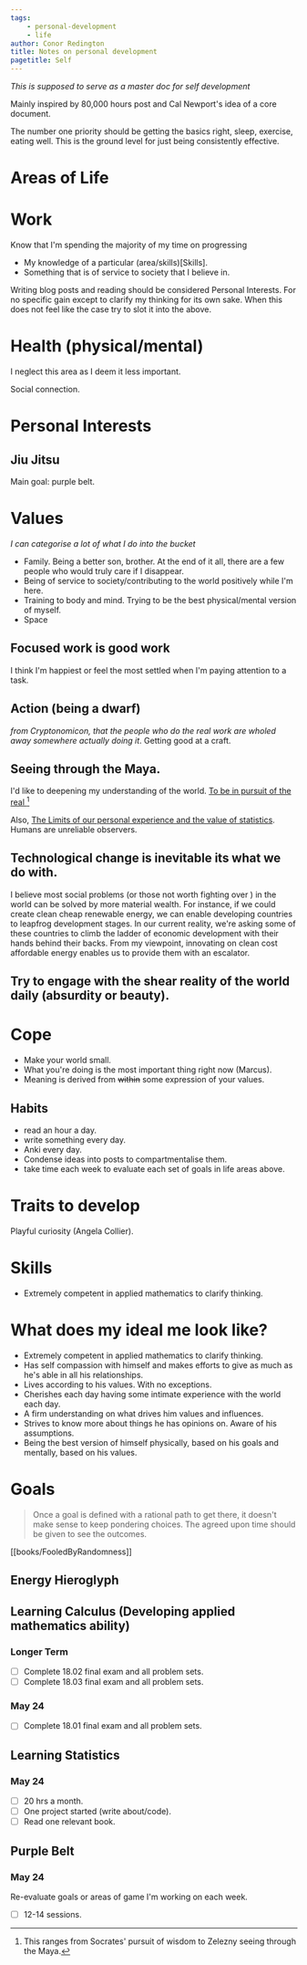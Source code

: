 ```yaml
---
tags:
    - personal-development
    - life
author: Conor Redington
title: Notes on personal development
pagetitle: Self
---
```


_This is supposed to serve as a master doc for self development_

Mainly inspired by 80,000 hours post and Cal Newport's idea of a core document.

The number one priority should be getting the basics right, sleep, exercise, eating well. This is
the ground level for just being consistently effective.

# Areas of Life

# Work

Know that I'm spending the majority of my time on progressing

- My knowledge of a particular (area/skills)[Skills].
- Something that is of service to society that I believe in.

Writing blog posts and reading should be considered Personal Interests. For no specific gain except to
clarify my thinking for its own sake. When this does not feel like the case try to slot it into the
above.

# Health (physical/mental)
I neglect this area as I deem it less important.

Social connection.


# Personal Interests

## Jiu Jitsu

Main goal: purple belt.

# Values

_I can categorise a lot of what I do into the bucket_

- Family. Being a better son, brother. At the end of it all, there are a few people who would truly
care if I disappear.
- Being of service to society/contributing to the world positively while I'm here.
- Training to body and mind. Trying to be the best physical/mental version of myself.
- Space

## Focused work is good work

I think I'm happiest or feel the most settled when I'm paying attention to a task.

## Action (being a dwarf)

_from Cryptonomicon, that the people who do the real work are wholed away somewhere actually doing
it_. Getting good at a craft.

## Seeing through the Maya.

I'd like to deepening my understanding of the world. [To be in pursuit of the real
](./why_statistics.html)[^1]

[^1]: This ranges from Socrates' pursuit of wisdom to Zelezny seeing through the Maya.


Also, [The Limits of our personal experience and the value of
statistics](https://ourworldindata.org/limits-personal-experience). Humans are unreliable observers.

## Technological change is inevitable its what we do with.

I believe most social problems (or those not worth fighting over ) in the world can be solved by
more material wealth. For instance, if we could create clean cheap renewable energy, we can enable
developing countries to leapfrog development stages. In our current reality, we're asking some of
these countries to climb the ladder of economic development with their hands behind their backs.
From my viewpoint, innovating on clean cost affordable energy enables us to provide them with an
escalator.

## Try to engage with the shear reality of the world daily (absurdity or beauty).

# Cope

- Make your world small.
- What you're doing is the most important thing right now (Marcus).
- Meaning is derived from ~~within~~ some expression of your values.

## Habits
- read an hour a day.
- write something every day.
- Anki every day.
- Condense ideas into posts to compartmentalise them.
- take time each week to evaluate each set of goals in life areas above.

# Traits to develop

Playful curiosity (Angela Collier).

# Skills

- Extremely competent in applied mathematics to clarify thinking.

# What does my ideal me look like?

- Extremely competent in applied mathematics to clarify thinking.
- Has self compassion with himself and makes efforts to give as much as he's able in all his
  relationships.
- Lives according to his values. With no exceptions.
- Cherishes each day having some intimate experience with the world each day.
- A firm understanding on what drives him values and influences.
- Strives to know more about things he has opinions on. Aware of his assumptions.
- Being the best version of himself physically, based on his goals and mentally, based on his
  values.

# Goals

> Once a goal is defined with a rational path to get there, it doesn't make sense to keep pondering
> choices. The agreed upon time should be given to see the outcomes.

[[books/FooledByRandomness]]

## Energy Hieroglyph

## Learning Calculus (Developing applied mathematics ability)

### Longer Term

- [ ] Complete 18.02 final exam and all problem sets.
- [ ] Complete 18.03 final exam and all problem sets.

### May 24

- [ ] Complete 18.01 final exam and all problem sets.

## Learning Statistics

### May 24

- [ ] 20 hrs a month.
- [ ] One project started (write about/code).
- [ ] Read one relevant book.

## Purple Belt

### May 24

Re-evaluate goals or areas of game I'm working on each week.

- [ ] 12-14 sessions.



